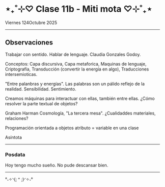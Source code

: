 # ⋆₊˚⊹♡ Clase 11b - Miti mota ♡⊹˚₊⋆

Viernes 124Octubre 2025

***

## Observaciones

Trabajar con sentido. Hablar de lenguaje. Claudia Gonzales Godoy.

Conceptos:
Capa discursiva, Capa metaforica, Maquinas de lenguaje, Criptografía, Transducción (convertir la energía en algo), Traducciones intersemioticas.

"Entre palanbras y energías". Las palabras son un pálido reflejo de la realidad.
Sensibilidad. Sentimiento.

Creamos máquinas para interactuar con ellas, también entre ellas.
¿Cómo resolver la parte textual de objetos?

Graham Harman
Cosmología, "La tercera mesa".
¿Cualidaddes materiales, relaciones?

Programación orientada a objetos
atributo = variable en una clase

Asíntota

***

### Posdata

Hoy tengo mucho sueño. No pude descansar bien.

***

°˖✧◝(; ^ ;)◜✧˖°
